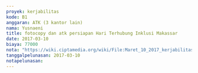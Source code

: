 ```yaml
---
proyek: kerjabilitas
kode: B1
anggaran: ATK (3 kantor lain)
nama: Yusnaeni
title: fotocopy dan atk persiapan Hari Terhubung Inklusi Makassar
date: 2017-03-10
biaya: 77000
nota: "https://wiki.ciptamedia.org/wiki/File:Maret_10_2017_kerjabilitas_B1_fotocopy_neni.jpg"
tanggalpelunasan: 2017-03-10
notapelunasan:
---
```

